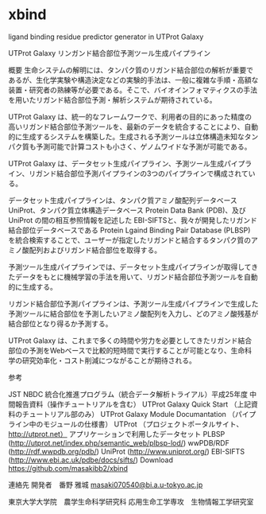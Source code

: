 xbind
=====

ligand binding residue predictor generator in UTProt Galaxy


UTProt Galaxy リンガンド結合部位予測ツール生成パイプライン

概要
生命システムの解明には、タンパク質のリガンド結合部位の解析が重要であるが、生化学実験や構造決定などの実験的手法は、一般に複雑な手順・高額な装置・研究者の熟練等が必要である。そこで、バイオインフォマティクスの手法を用いたリガンド結合部位予測・解析システムが期待されている。

UTProt Galaxy は、統一的なフレームワークで、利用者の目的にあった精度の高いリガンド結合部位予測ツールを、最新のデータを統合することにより、自動的に生成するシステムを構築した。生成される予測ツールは立体構造未知なタンパク質も予測可能で計算コストも小さく、ゲノムワイドな予測が可能である。

UTProt Galaxy は、データセット生成パイプライン、予測ツール生成パイプライン、リガンド結合部位予測パイプラインの3つのパイプラインで構成されている。

データセット生成パイプラインは、タンパク質アミノ酸配列データベース UniProt、タンパク質立体構造データベース Protein Data Bank (PDB)、及び UniProt の間の相互参照情報を記述した EBI-SIFTSと、我々が開発したリガンド結合部位データベースである Protein Lgaind Binding Pair Database (PLBSP) を統合検索することで、ユーザーが指定したリガンドと結合するタンパク質のアミノ酸配列およびリガンド結合部位を取得する。

予測ツール生成パイプラインでは、データセット生成パイプラインが取得してきたデータをもとに機械学習の手法を用いて、リガンド結合部位予測ツールを自動的に生成する。

リガンド結合部位予測パイプラインは、予測ツール生成パイプラインで生成した予測ツールに結合部位を予測したいアミノ酸配列を入力し、どのアミノ酸残基が結合部位となり得るか予測する。

UTProt Galaxy は、これまで多くの時間や労力を必要としてきたリガンド結合部位の予測をWebベースで比較的短時間で実行することが可能となり、生命科学の研究効率化・コスト削減につながることが期待される。

参考

JST NBDC 統合化推進プログラム（統合データ解析トライアル）平成25年度
中間報告資料（操作チュートリアルを含む）
UTProt Galaxy Quick Start （上記資料のチュートリアル部のみ）
UTProt Galaxy Module Documantation （パイプライン中のモジュールの仕様書）
UTProt （プロジェクトポータルサイト、http://utprot.net）
アプリケーションで利用したデータセット
PLBSP (http://utprot.net/index.php/semantic_web/plbsp-lod/)
wwPDB/RDF (http://rdf.wwpdb.org/pdb/)
UniProt (http://www.uniprot.org/)
EBI-SIFTS (http://www.ebi.ac.uk/pdbe/docs/sifts/)
 Download
https://github.com/masakibb2/xbind

連絡先
開発者　番野 雅城
masaki070540@bi.a.u-tokyo.ac.jp

東京大学大学院　農学生命科学研究科
応用生命工学専攻　生物情報工学研究室
